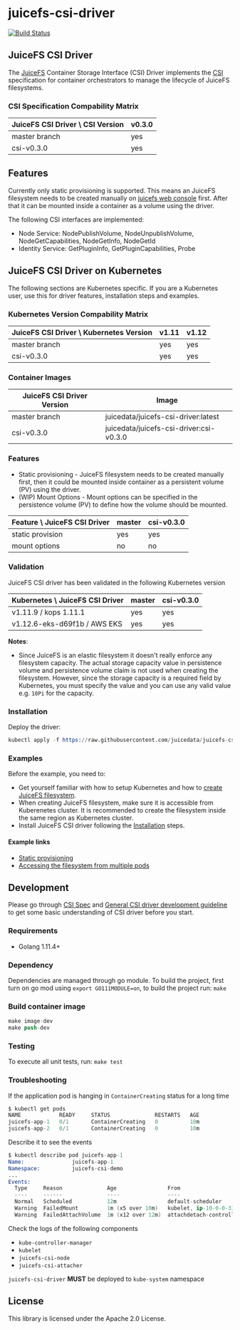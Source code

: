 # juicefs-csi-driver

[![Build Status](https://travis-ci.com/juicedata/juicefs-csi-driver.svg?token=ACsZ5AkewTgk5D5wzzds&branch=master)](https://travis-ci.com/juicedata/juicefs-csi-driver)

## JuiceFS CSI Driver

The [JuiceFS](https://juicefs.com) Container Storage Interface (CSI) Driver implements the [CSI](https://github.com/container-storage-interface/spec/blob/master/spec.md) specification for container orchestrators to manage the lifecycle of JuiceFS filesystems.

### CSI Specification Compability Matrix

| JuiceFS CSI Driver \ CSI Version       | v0.3.0|
|----------------------------------------|-------|
| master branch                          | yes   |
| csi-v0.3.0                             | yes   |

## Features

Currently only static provisioning is supported. This means an JuiceFS filesystem needs to be created manually on [juicefs web console](https://juicefs.com/console/create) first. After that it can be mounted inside a container as a volume using the driver.

The following CSI interfaces are implemented:

* Node Service: NodePublishVolume, NodeUnpublishVolume, NodeGetCapabilities, NodeGetInfo, NodeGetId
* Identity Service: GetPluginInfo, GetPluginCapabilities, Probe

## JuiceFS CSI Driver on Kubernetes

The following sections are Kubernetes specific. If you are a Kubernetes user, use this for driver features, installation steps and examples.

### Kubernetes Version Compability Matrix

| JuiceFS CSI Driver \ Kubernetes Version| v1.11 | v1.12 |
|----------------------------------------|-------|-------|
| master branch                          | yes   | yes   |
| csi-v0.3.0                             | yes   | yes   |

### Container Images

|JuiceFS CSI Driver Version | Image                                   |
|---------------------------|-----------------------------------------|
|master branch              |juicedata/juicefs-csi-driver:latest      |
|csi-v0.3.0                 |juicedata/juicefs-csi-driver:csi-v0.3.0  |

### Features

* Static provisioning - JuiceFS filesystem needs to be created manually first, then it could be mounted inside container as a persistent volume (PV) using the driver.
* (WIP) Mount Options - Mount options can be specified in the persistence volume (PV) to define how the volume should be mounted.

|Feature \ JuiceFS CSI Driver | master | csi-v0.3.0 |
|-----------------------------|--------|------------|
| static provision            | yes    | yes        |
| mount options               | no     | no         |

### Validation

JuiceFS CSI driver has been validated in the following Kubernetes version

| Kubernetes \ JuiceFS CSI Driver   | master | csi-v0.3.0 |
|-----------------------------------|--------|------------|
| v1.11.9 / kops 1.11.1             | yes    | yes        |
| v1.12.6-eks-d69f1b / AWS EKS      | yes    | yes        |

**Notes**:

* Since JuiceFS is an elastic filesystem it doesn't really enforce any filesystem capacity. The actual storage capacity value in persistence volume and persistence volume claim is not used when creating the filesystem. However, since the storage capacity is a required field by Kubernetes, you must specify the value and you can use any valid value e.g. `10Pi` for the capacity.

### Installation

Deploy the driver:

```s
kubectl apply -f https://raw.githubusercontent.com/juicedata/juicefs-csi-driver/master/deploy/k8s.yaml
```

### Examples

Before the example, you need to:

* Get yourself familiar with how to setup Kubernetes and how to [create JuiceFS filesystem](https://juicefs.com/docs/en/getting_started.html).
* When creating JuiceFS filesystem, make sure it is accessible from Kuberenetes cluster. It is recommended to create the filesystem inside the same region as Kubernetes cluster.
* Install JuiceFS CSI driver following the [Installation](README.md#Installation) steps.

#### Example links

* [Static provisioning](examples/static-provisioning/)
* [Accessing the filesystem from multiple pods](examples/multiple-pods-read-write-many/)

## Development

Please go through [CSI Spec](https://github.com/container-storage-interface/spec/blob/master/spec.md) and [General CSI driver development guideline](https://kubernetes-csi.github.io/docs/Development.html) to get some basic understanding of CSI driver before you start.

### Requirements

* Golang 1.11.4+

### Dependency

Dependencies are managed through go module. To build the project, first turn on go mod using `export GO111MODULE=on`, to build the project run: `make`

### Build container image

```s
make image-dev
make push-dev
```

### Testing

To execute all unit tests, run: `make test`

### Troubleshooting

If the application pod is hanging in `ContainerCreating` status for a long time

```s
$ kubectl get pods
NAME            READY     STATUS              RESTARTS   AGE
juicefs-app-1   0/1       ContainerCreating   0          10m
juicefs-app-2   0/1       ContainerCreating   0          10m
```

Describe it to see the events

```s
$ kubectl describe pod juicefs-app-1
Name:               juicefs-app-1
Namespace:          juicefs-csi-demo
...
Events:
  Type     Reason              Age                From                                              Message
  ----     ------              ----               ----                                              -------
  Normal   Scheduled           12m                default-scheduler                                 Successfully assigned juicefs-csi-demo/juicefs-app-1 to ip-10-0-0-31.us-west-2.compute.internal
  Warning  FailedMount         1m (x5 over 10m)   kubelet, ip-10-0-0-31.us-west-2.compute.internal  Unable to mount volumes for pod "juicefs-app-1_juicefs-csi-demo(45654a9b-6fee-11e9-aee6-06b5b6616e3c)": timeout expired waiting for volumes to attach or mount for pod "juicefs-csi-demo"/"juicefs-app-1". list of unmounted volumes=[persistent-storage]. list of unattached volumes=[persistent-storage default-token-xjj8k]
  Warning  FailedAttachVolume  1m (x12 over 12m)  attachdetach-controller                           AttachVolume.Attach failed for volume "juicefs-csi-demo" : attachment timeout for volume csi-demo
```

Check the logs of the following components

* `kube-controller-manager`
* `kubelet`
* `juicefs-csi-node`
* `juicefs-csi-attacher`

`juicefs-csi-driver` **MUST** be deployed to `kube-system` namespace

## License

This library is licensed under the Apache 2.0 License.
